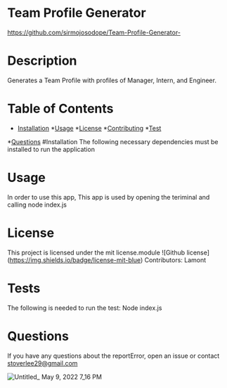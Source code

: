 
# Team Profile Generator 
 https://github.com/sirmojosodope/Team-Profile-Generator- 
# Description 
Generates a Team Profile with profiles of Manager, Intern, and Engineer.

# Table of Contents
* [Installation](#installation)
*[Usage](#usage)
*[License](#lisense)
*[Contributing](#contributing)
*[Test](#tests)

*[Questions](#questions)
#Installation
The following necessary dependencies must be installed to run the application
# Usage
In order to use this app, This app is used by opening the teriminal and calling node index.js
# License 
This project is licensed under the mit license.module
![Github license] (https://img.shields.io/badge/license-mit-blue)
Contributors: Lamont
# Tests 
The following is needed to run the test: Node index.js
# Questions 
If you have any questions about the reportError, open an issue or contact stoverlee29@gmail.com

![Untitled_ May 9, 2022 7_16 PM](https://user-images.githubusercontent.com/97686342/167513710-6598087d-f42d-4a5c-bb26-055ad9b71ed5.gif)

